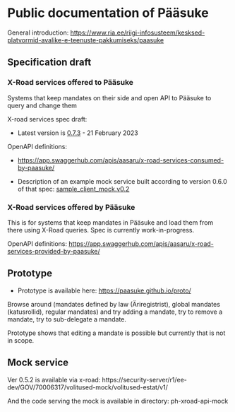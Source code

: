 # Public documentation of Pääsuke

General introduction: https://www.ria.ee/riigi-infosusteem/kesksed-platvormid-avalike-e-teenuste-pakkumiseks/paasuke

## Specification draft

### X-Road services offered to Pääsuke

Systems that keep mandates on their side and open API to Pääsuke to query and change them

X-road services spec draft:
* Latest version is [0.7.3](spec/Pääsuke-xroad-services-spec-v0.7.3.pdf) - 21 February 2023

OpenAPI definitions: 
* https://app.swaggerhub.com/apis/aasaru/x-road-services-consumed-by-paasuke/

* Description of an example mock service built according to version 0.6.0 of that spec: [sample_client_mock.v0.2](description-of-EMTA-mock-for-paasuke-v0.2.pdf)

### X-Road services offered by Pääsuke

This is for systems that keep mandates in Pääsuke and load them from there using X-Road queries.
Spec is currently work-in-progress.

OpenAPI definitions: https://app.swaggerhub.com/apis/aasaru/x-road-services-provided-by-paasuke/

## Prototype

* Prototype is available here: https://paasuke.github.io/proto/

Browse around (mandates defined by law (Äriregistrist), global mandates (katusrollid), regular mandates)
and try adding a mandate, try to remove a mandate, try to sub-delegate a mandate.

Prototype shows that editing a mandate is possible but currently that is not in scope.

## Mock service

Ver 0.5.2 is available via x-road:
https://security-server/r1/ee-dev/GOV/70006317/volitused-mock/volitused-estat/v1/

And the code serving the mock is available in directory: ph-xroad-api-mock